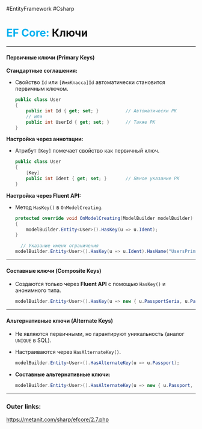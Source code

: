 #EntityFramework #Csharp 
# <font color="#00b0f0">EF Core:</font> Ключи
---
#### **Первичные ключи (Primary Keys)**  
**Стандартные соглашения:**  
- Свойство `Id` или `[ИмяКласса]Id` автоматически становится первичным ключом.  
  ```csharp
  public class User
  {
      public int Id { get; set; }          // Автоматически PK
      // или
      public int UserId { get; set; }      // Также PK
  }
  ```  

**Настройка через аннотации:**  
- Атрибут `[Key]` помечает свойство как первичный ключ.  
  ```csharp
  public class User
  {
      [Key]
      public int Ident { get; set; }       // Явное указание PK
  }
  ```  

**Настройка через Fluent API:**  
- Метод `HasKey()` в `OnModelCreating`.  
  ```csharp
  protected override void OnModelCreating(ModelBuilder modelBuilder)
  {
      modelBuilder.Entity<User>().HasKey(u => u.Ident);
  }
  ```  
  ```csharp
	// Указание имени ограничения 
  modelBuilder.Entity<User>().HasKey(u => u.Ident).HasName("UsersPrimaryKey");
  ```  

---

#### **Составные ключи (Composite Keys)**  
- Создаются только через **Fluent API** с помощью `HasKey()` и анонимного типа.  
  ```csharp
  modelBuilder.Entity<User>().HasKey(u => new { u.PassportSeria, u.PassportNumber });
  ```  

---
#### **Альтернативные ключи (Alternate Keys)**  
- Не являются первичными, но гарантируют уникальность (аналог `UNIQUE` в SQL).  
- Настраиваются через `HasAlternateKey()`.  
	```csharp
	modelBuilder.Entity<User>().HasAlternateKey(u => u.Passport);
	```  

- **Составные альтернативные ключи:**  
	```csharp
	modelBuilder.Entity<User>().HasAlternateKey(u => new { u.Passport, u.PhoneNumber });
	```  

---
### Outer links:
https://metanit.com/sharp/efcore/2.7.php
